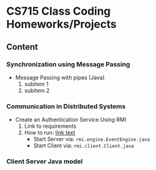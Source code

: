 # **CS715 Class Coding Homeworks/Projects** #

## **Content** ##

### Synchronization using Message Passing ###
* Message Passing with pipes (Java)
    1. subitem 1
    1. subitem 2

### Communication in Distributed Systems 
* Create an Authentication Service Using RMI 
    1. Link to requirements
    2. How to run: [link text](src/master/CS715/RMI.pdf)
        + Start Server via: `rmi.engine.EventEngine.java`
        + Start Client via: `rmi.client.Client.java`
         
### Client Server Java model